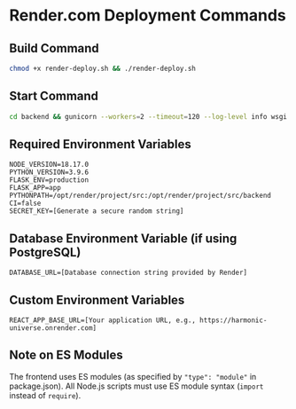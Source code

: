 # Render.com Deployment Commands

## Build Command

```bash
chmod +x render-deploy.sh && ./render-deploy.sh
```

## Start Command

```bash
cd backend && gunicorn --workers=2 --timeout=120 --log-level info wsgi:app
```

## Required Environment Variables

```
NODE_VERSION=18.17.0
PYTHON_VERSION=3.9.6
FLASK_ENV=production
FLASK_APP=app
PYTHONPATH=/opt/render/project/src:/opt/render/project/src/backend
CI=false
SECRET_KEY=[Generate a secure random string]
```

## Database Environment Variable (if using PostgreSQL)

```
DATABASE_URL=[Database connection string provided by Render]
```

## Custom Environment Variables

```
REACT_APP_BASE_URL=[Your application URL, e.g., https://harmonic-universe.onrender.com]
```

## Note on ES Modules

The frontend uses ES modules (as specified by `"type": "module"` in package.json). All Node.js scripts must use ES module syntax (`import` instead of `require`).
